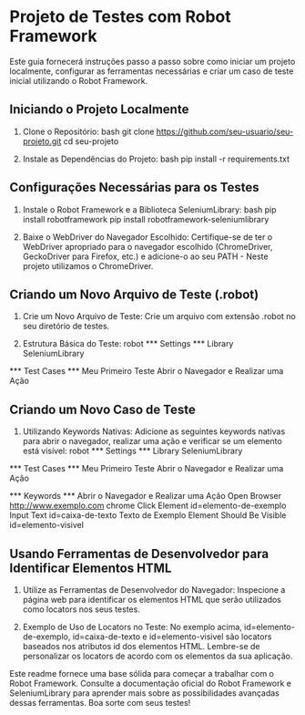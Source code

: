# Projeto de Testes com Robot Framework
Este guia fornecerá instruções passo a passo sobre como iniciar um projeto localmente, configurar as ferramentas necessárias e criar um caso de teste inicial utilizando o Robot Framework.

## Iniciando o Projeto Localmente
1. Clone o Repositório:
bash
git clone https://github.com/seu-usuario/seu-projeto.git
cd seu-projeto

2. Instale as Dependências do Projeto:
bash
pip install -r requirements.txt

## Configurações Necessárias para os Testes
1. Instale o Robot Framework e a Biblioteca SeleniumLibrary:
bash
pip install robotframework
pip install robotframework-seleniumlibrary

2. Baixe o WebDriver do Navegador Escolhido:
Certifique-se de ter o WebDriver apropriado para o navegador escolhido (ChromeDriver, GeckoDriver para Firefox, etc.) e adicione-o ao seu PATH - Neste projeto utilizamos o ChromeDriver.

## Criando um Novo Arquivo de Teste (.robot) 
1. Crie um Novo Arquivo de Teste:
Crie um arquivo com extensão .robot no seu diretório de testes.

2. Estrutura Básica do Teste:
robot
*** Settings ***
Library  SeleniumLibrary

*** Test Cases ***
Meu Primeiro Teste
    Abrir o Navegador e Realizar uma Ação

## Criando um Novo Caso de Teste
1. Utilizando Keywords Nativas:
Adicione as seguintes keywords nativas para abrir o navegador, realizar uma ação e verificar se um elemento está visível:
robot
*** Settings ***
Library  SeleniumLibrary

*** Test Cases ***
Meu Primeiro Teste
    Abrir o Navegador e Realizar uma Ação

*** Keywords ***
Abrir o Navegador e Realizar uma Ação
    Open Browser  http://www.exemplo.com  chrome
    Click Element  id=elemento-de-exemplo
    Input Text     id=caixa-de-texto  Texto de Exemplo
    Element Should Be Visible  id=elemento-visivel
    
## Usando Ferramentas de Desenvolvedor para Identificar Elementos HTML
1. Utilize as Ferramentas de Desenvolvedor do Navegador:
Inspecione a página web para identificar os elementos HTML que serão utilizados como locators nos seus testes.

2. Exemplo de Uso de Locators no Teste:
No exemplo acima, id=elemento-de-exemplo, id=caixa-de-texto e id=elemento-visivel são locators baseados nos atributos id dos elementos HTML.
Lembre-se de personalizar os locators de acordo com os elementos da sua aplicação.

Este readme fornece uma base sólida para começar a trabalhar com o Robot Framework. Consulte a documentação oficial do Robot Framework e SeleniumLibrary para aprender mais sobre as possibilidades avançadas dessas ferramentas. Boa sorte com seus testes!


